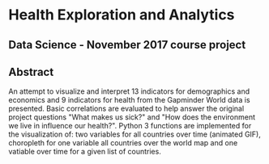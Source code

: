# Health Exploration and Analytics

## Data Science - November 2017 course project

## Abstract

An attempt to visualize and interpret 13 indicators for demographics and economics and 9 indicators for health from the Gapminder World data is presented. Basic correlations are evaluated to help answer the original project questions "What makes us sick?" and "How does the environment we live in influence our health?". Python 3 functions are implemented for the visualization of: two variables for all countries over time (animated GIF), choropleth for one variable all countries over the world map and one vatiable over time for a given list of countries.
